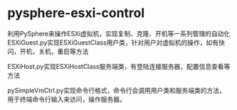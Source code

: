 # pysphere-esxi-control
利用PySphere来操作ESXi虚拟机，实现复制、克隆、开机等一系列管理的自动化
ESXiGuest.py实现ESXiGuestClass用户类，针对用户对虚拟机的操作，如有快闪，开机，关机，重启等方法

ESXiHost.py实现ESXiHostClass服务端类，有登陆连接服务器，配置信息查看等方法

pySimpleVmCtrl.py实现命令行格式，命令行会调用用户类和服务端类的方法，用于终端命令行输入来访问，操作服务器。
